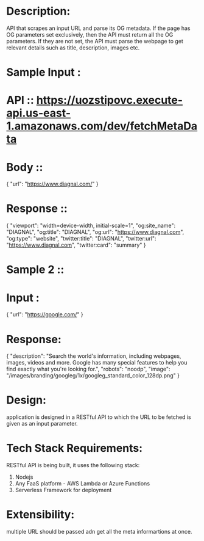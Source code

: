 # Description:
API that scrapes an input URL and parse its OG metadata. If the page has OG parameters set exclusively, then the API must return all the OG parameters. If
they are not set, the API must parse the webpage to get relevant details such as title, description, images etc.

# Sample Input :

# API :: https://uozstipovc.execute-api.us-east-1.amazonaws.com/dev/fetchMetaData
#  Body ::
{
"url": "https://www.diagnal.com/"
}

#  Response :: 

{
    "viewport": "width=device-width, initial-scale=1",
    "og:site_name": "DIAGNAL",
    "og:title": "DIAGNAL",
    "og:url": "https://www.diagnal.com",
    "og:type": "website",
    "twitter:title": "DIAGNAL",
    "twitter:url": "https://www.diagnal.com",
    "twitter:card": "summary"
}

#  Sample 2 ::
#  Input :
{
"url": "https://google.com/"
}
#  Response:
{
    "description": "Search the world's information, including webpages, images, videos and more. Google has many special features to help you find exactly what you're looking for.",
    "robots": "noodp",
    "image": "/images/branding/googleg/1x/googleg_standard_color_128dp.png"
}



# Design:

application is designed in a RESTful API to which the URL to be fetched is given as an input parameter.

# Tech Stack Requirements:

RESTful API is being built, it uses the following stack:

1. Nodejs
2. Any FaaS platform - AWS Lambda or Azure Functions
3. Serverless Framework for deployment

# Extensibility:

multiple URL should be passed adn get all the meta informartions at once.